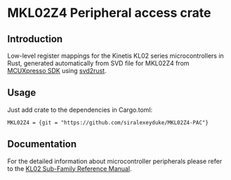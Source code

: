 # MKL02Z4 Peripheral access crate

## Introduction

Low-level register mappings for the Kinetis KL02 series microcontrollers in Rust, generated automatically from SVD file for MKL02Z4 from [MCUXpresso SDK] using [svd2rust].

## Usage

Just add crate to the dependencies in Cargo.toml:
```
MKL02Z4 = {git = "https://github.com/siralexeyduke/MKL02Z4-PAC"}
```

## Documentation

For the detailed information about microcontroller peripherals please refer to the [KL02 Sub-Family Reference Manual].

[MCUXpresso SDK]: https://mcuxpresso.nxp.com/en/welcome
[svd2rust]: https://crates.io/crates/svd2rust
[KL02 Sub-Family Reference Manual]: https://www.nxp.com/docs/en/reference-manual/KL02P20M48SF0RM.pdf